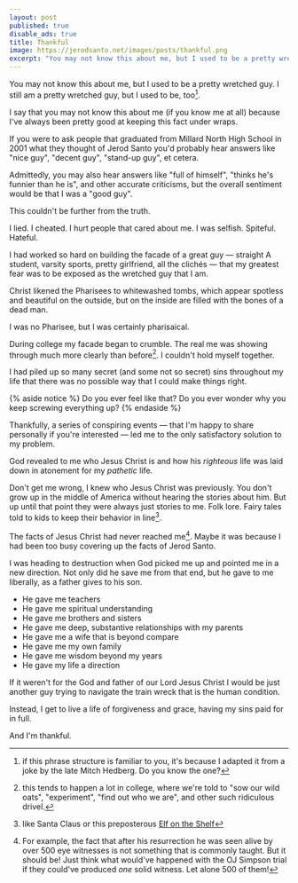 ```yaml
---
layout: post
published: true
disable_ads: true
title: Thankful
image: https://jerodsanto.net/images/posts/thankful.png
excerpt: "You may not know this about me, but I used to be a pretty wretched guy. I'm still a pretty wretched guy, but I used to be, too."
---
```


You may not know this about me, but I used to be a pretty wretched guy. I still am a pretty wretched guy, but I used to be, too[^1].

I say that you may not know this about me (if you know me at all) because I've always been pretty good at keeping this fact under wraps.

If you were to ask people that graduated from Millard North High School in 2001 what they thought of Jerod Santo you'd probably hear answers like "nice guy", "decent guy", "stand-up guy", et cetera.

Admittedly, you may also hear answers like "full of himself", "thinks he's funnier than he is", and other accurate criticisms, but the overall sentiment would be that I was a "good guy".

This couldn't be further from the truth.

I lied. I cheated. I hurt people that cared about me. I was selfish. Spiteful. Hateful.

I had worked so hard on building the facade of a great guy &mdash; straight A student, varsity sports, pretty girlfriend, all the clich&eacute;s &mdash; that my greatest fear was to be exposed as the wretched guy that I am.

Christ likened the Pharisees to whitewashed tombs, which appear spotless and beautiful on the outside, but on the inside are filled with the bones of a dead man.

I was no Pharisee, but I was certainly pharisaical.

During college my facade began to crumble. The real me was showing through much more clearly than before[^2]. I couldn't hold myself together.

I had piled up so many secret (and some not so secret) sins throughout my life that there was no possible way that I could make things right.

{% aside notice %}
Do you ever feel like that? Do you ever wonder why you keep screwing everything up?
{% endaside %}

Thankfully, a series of conspiring events &mdash; that I'm happy to share personally if you're interested &mdash; led me to the only satisfactory solution to my problem.

God revealed to me who Jesus Christ is and how his *righteous* life was laid down in atonement for my *pathetic* life.

Don't get me wrong, I knew who Jesus Christ was previously. You don't grow up in the middle of America without hearing the stories about him. But up until that point they were always just stories to me. Folk lore. Fairy tales told to kids to keep their behavior in line[^3].

The facts of Jesus Christ had never reached me[^4]. Maybe it was because I had been too busy covering up the facts of Jerod Santo.

I was heading to destruction when God picked me up and pointed me in a new direction. Not only did he save me from that end, but he gave to me liberally, as a father gives to his son.

* He gave me teachers
* He gave me spiritual understanding
* He gave me brothers and sisters
* He gave me deep, substantive relationships with my parents
* He gave me a wife that is beyond compare
* He gave me my own family
* He gave me wisdom beyond my years
* He gave my life a direction

If it weren't for the God and father of our Lord Jesus Christ I would be just another guy trying to navigate the train wreck that is the human condition.

Instead, I get to live a life of forgiveness and grace, having my sins paid for in full.

And I'm thankful.


[^1]: if this phrase structure is familiar to you, it's because I adapted it from a joke by the late Mitch Hedberg. Do you know the one?

[^2]: this tends to happen a lot in college, where we're told to "sow our wild oats", "experiment", "find out who we are", and other such ridiculous drivel.

[^3]: like Santa Claus or this preposterous [Elf on the Shelf](http://en.wikipedia.org/wiki/The_Elf_on_the_Shelf)

[^4]: For example, the fact that after his resurrection he was seen alive by over 500 eye witnesses is not something that is commonly taught. But it should be! Just think what would've happened with the OJ Simpson trial if they could've produced *one* solid witness. Let alone 500 of them!

